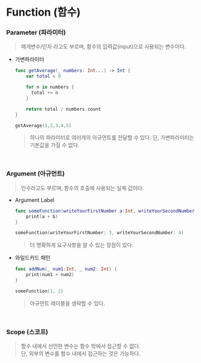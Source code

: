 # Function (함수)

### Parameter (파라미터)

> 매개변수/인자 라고도 부르며, 함수의 입력값(input)으로 사용되는 변수이다.

- 가변파라미터

  ```swift
  func getAverage(_ numbers: Int...) -> Int {
      var total = 0

      for n in numbers {
        total += n
      }

      return total / numbers.count
  }

  getAverage(1,2,3,4,5)
  ```

  > 하나의 파라미터로 여러개의 아규먼트를 전달할 수 있다.
  > 단, 가변파라미터는 기본값을 가질 수 없다.

<br/>

### Argument (아규먼트)

> 인수라고도 부르며, 함수의 호출에 사용되는 실제 값이다.

- Argument Label

  ```swift
  func someFunction(writeYourFirstNumber a:Int, writeYourSecondNumber b: Int) {
      print(a + b)
  }

  someFunction(writeYourFirstNumber: 3, writeYourSecondNumber: 4)
  ```

  > 더 명확하게 요구사항을 알 수 있는 장점이 있다.

- 와일드카드 패턴

  ```swift
  func addNum(_ num1:Int, _ num2: Int) {
      print(num1 + num2)
  }

  someFunction(1, 2)
  ```

  > 아규먼트 레이블을 생략할 수 있다.

<br/>

### Scope (스코프)

> 함수 내에서 선언한 변수는 함수 밖에서 접근할 수 없다.
> <br/>
> 단, 외부의 변수를 함수 내에서 접근하는 것은 가능하다.
